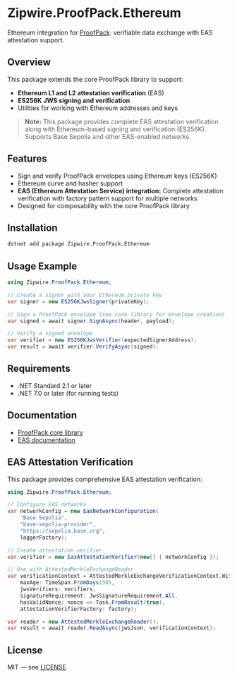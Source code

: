 # Zipwire.ProofPack.Ethereum

Ethereum integration for [ProofPack](https://github.com/zipwireapp/ProofPack): verifiable data exchange with EAS attestation support.

## Overview

This package extends the core ProofPack library to support:
- **Ethereum L1 and L2 attestation verification** (EAS)
- **ES256K JWS signing and verification**
- Utilities for working with Ethereum addresses and keys

> **Note:**
> This package provides complete EAS attestation verification along with Ethereum-based signing and verification (ES256K).
> Supports Base Sepolia and other EAS-enabled networks.

## Features
- Sign and verify ProofPack envelopes using Ethereum keys (ES256K)
- Ethereum curve and hasher support
- **EAS (Ethereum Attestation Service) integration:**
  Complete attestation verification with factory pattern support for multiple networks
- Designed for composability with the core ProofPack library

## Installation

```bash
dotnet add package Zipwire.ProofPack.Ethereum
```

## Usage Example

```csharp
using Zipwire.ProofPack.Ethereum;

// Create a signer with your Ethereum private key
var signer = new ES256KJwsSigner(privateKey);

// Sign a ProofPack envelope (see core library for envelope creation)
var signed = await signer.SignAsync(header, payload);

// Verify a signed envelope
var verifier = new ES256KJwsVerifier(expectedSignerAddress);
var result = await verifier.VerifyAsync(signed);
```

## Requirements
- .NET Standard 2.1 or later
- .NET 7.0 or later (for running tests)

## Documentation
- [ProofPack core library](https://github.com/zipwireapp/ProofPack/tree/main/dotnet/src/Zipwire.ProofPack)
- [EAS documentation](https://docs.attest.sh/)

## EAS Attestation Verification

This package provides comprehensive EAS attestation verification:

```csharp
using Zipwire.ProofPack.Ethereum;

// Configure EAS networks
var networkConfig = new EasNetworkConfiguration(
    "Base Sepolia",
    "base-sepolia-provider", 
    "https://sepolia.base.org",
    loggerFactory);

// Create attestation verifier
var verifier = new EasAttestationVerifier(new[] { networkConfig });

// Use with AttestedMerkleExchangeReader
var verificationContext = AttestedMerkleExchangeVerificationContext.WithAttestationVerifierFactory(
    maxAge: TimeSpan.FromDays(30),
    jwsVerifiers: verifiers,
    signatureRequirement: JwsSignatureRequirement.All,
    hasValidNonce: nonce => Task.FromResult(true),
    attestationVerifierFactory: factory);

var reader = new AttestedMerkleExchangeReader();
var result = await reader.ReadAsync(jwsJson, verificationContext);
```

## License
MIT — see [LICENSE](https://github.com/zipwireapp/ProofPack/blob/main/LICENSE) 
